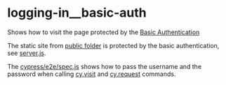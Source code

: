# logging-in__basic-auth
Shows how to visit the page protected by the [Basic Authentication](https://developer.mozilla.org/en-US/docs/Web/HTTP/Authentication)

The static site from [public folder](./public) is protected by the basic authentication, see [server.js](./server.js).

The [cypress/e2e/spec.js](./cypress/e2e/spec.js) shows how to pass the username and the password when calling [cy.visit](https://on.cypress.io/visit) and [cy.request](https://on.cypress.io/request) commands.

